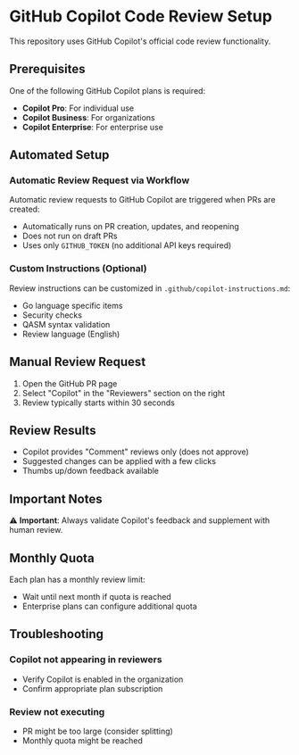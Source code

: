 # GitHub Copilot Code Review Setup

This repository uses GitHub Copilot's official code review functionality.

## Prerequisites

One of the following GitHub Copilot plans is required:
- **Copilot Pro**: For individual use
- **Copilot Business**: For organizations
- **Copilot Enterprise**: For enterprise use

## Automated Setup

### Automatic Review Request via Workflow

Automatic review requests to GitHub Copilot are triggered when PRs are created:

- Automatically runs on PR creation, updates, and reopening
- Does not run on draft PRs
- Uses only `GITHUB_TOKEN` (no additional API keys required)

### Custom Instructions (Optional)

Review instructions can be customized in `.github/copilot-instructions.md`:
- Go language specific items
- Security checks
- QASM syntax validation
- Review language (English)

## Manual Review Request

1. Open the GitHub PR page
2. Select "Copilot" in the "Reviewers" section on the right
3. Review typically starts within 30 seconds

## Review Results

- Copilot provides "Comment" reviews only (does not approve)
- Suggested changes can be applied with a few clicks
- Thumbs up/down feedback available

## Important Notes

⚠️ **Important**: Always validate Copilot's feedback and supplement with human review.

## Monthly Quota

Each plan has a monthly review limit:
- Wait until next month if quota is reached
- Enterprise plans can configure additional quota

## Troubleshooting

### Copilot not appearing in reviewers
- Verify Copilot is enabled in the organization
- Confirm appropriate plan subscription

### Review not executing
- PR might be too large (consider splitting)
- Monthly quota might be reached